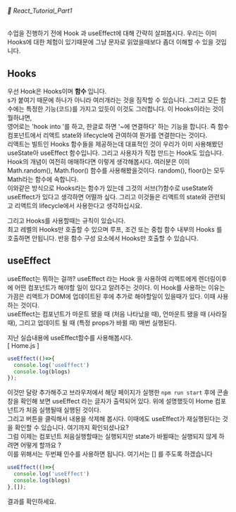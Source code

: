 ###### 🌵 React_Tutorial_Part1

수업을 진행하기 전에 Hook 과 useEffect에 대해 간략히 살펴봅시다.
우리는 이미 Hooks에 대한 체험이 있기때문에 그냥 문자로 읽었을때보다 좀더 이해할 수 있을 것입니다.   
## Hooks  
우선 Hook은 Hooks이며 <b> 함수 </b> 입니다.    
s가 붙여기 때문에 하나가 아니라 여러개라는 것을 짐작할 수 있습니다.  그리고 모든 함수에는 특정한 기능(코드)를 가지고 있듯이 이것도 그러합니다. 이 Hooks이라는 것이 뭘하냐면,   
영어로는 'hook into '를 하고, 한글로 하면 '~에 연결하다' 하는 기능을 합니다.  즉 함수컴포넌트에서 리액트 state와 lifecycle에 관여하여 뭔가를 연결한다는 것이다.   
리액트는 빌트인 Hooks 함수들을 제공하는데 대표적인 것이 우리가 이미 사용해봤던 useState아 useEffect 함수입니다. 그리고 사용자가 직접 만드는 Hook도 있습니다.  
 Hook의 개념이 여전히 애매하다면 이렇게 생각해봅시다.  여러분은 이미 Math.random(), Math.floor() 함수를 사용해봤을것이다. 
 random(), floor()는 모두 Math라는 함수에 속합니다.  
 이와같은 방식으로 Hooks라는 함수가 있는데 그것의 서브(?)함수로 useState와 useEffect가 있다고 생각하면 어떨까 싶다. 그리고 이것들은 리액트의 state와 관련되고 리액트의 lifecycle에서 사용한다고 생각하십시요.  

그리고 Hooks를 사용할때는 규칙이 있습니다.   
최고 레벨의 Hooks만 호출할 수 있으며 루프, 조건 또는 중첩 함수 내부의 Hooks 를 호출하면 안됩니다. 반응 함수 구성 요소에서 Hooks만 호출할 수 있습니다. 



## useEffect   
useEffect는 뭐하는 걸까?
useEffect 라는 Hook 을 사용하여 리액트에게 렌더링이후에 어떤 컴포넌트가 해야할 일이 있다고 알려주는 것이다. 이 Hook를 사용하는 이유는 가끔은 리액트가 DOM에 업데이트된 후에 추가로 해야할일이 있을때가 있다. 이때 사용하는 것이다.    
useEffect는 컴포넌트가 마운트 됐을 때 (처음 나타났을 때), 언마운트 됐을 때 (사라질 때), 그리고 업데이트 될 때 (특정 props가 바뀔 때) 매번 실행된다.  

지난 실습내용에 useEffect함수를 사용해봅시다.  
[ Home.js ]
``` javascript
useEffect(()=>{
  console.log('useEffect')
  console.log(blogs)
});
```    
이것만 달랑 추가해주고 브라우저에서 해당 페이지가 실행한 ``` npm run start ``` 후에  콘솔창을 확인해 보면 useEffect 라는 글자가 출력되어 있다. 위에 설명했듯이 Home 컴포넌트가 처음 실행될때 실행된 것이다.   
그리고 버튼을 클릭해서 내용을 삭제해 봅시다. 이때에도 useEffect가 재실행된다는 것을 확인할 수 있습니다. 여기까지 확인되셨나요?   
그럼 이제는 컴포넌트 처음실행할때는 실행되지만 state가 바뀔때는 실행되지 않게 하려면 어떻게 할까요 ?   
이를 위해서는 두번째 인수를 사용하면 됩니다. 여기서는 [] 를 주도록 하겠습니다      
``` javascript
useEffect(()=>{
  console.log('useEffect')
  console.log(blogs)
},[]);
```
결과를 확인하세요.  
